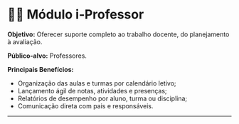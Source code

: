 # 👨‍🏫 Módulo i‑Professor

**Objetivo:** Oferecer suporte completo ao trabalho docente, do planejamento à avaliação.

**Público-alvo:** Professores.

**Principais Benefícios:**

-   Organização das aulas e turmas por calendário letivo;
-   Lançamento ágil de notas, atividades e presenças;
-   Relatórios de desempenho por aluno, turma ou disciplina;
-   Comunicação direta com pais e responsáveis.

---
